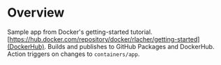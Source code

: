 # Overview
Sample app from Docker's getting-started tutorial. [https://hub.docker.com/repository/docker/rlacher/getting-started](DockerHub). Builds and publishes to GitHub Packages and DockerHub. Action triggers on changes to `containers/app`.

